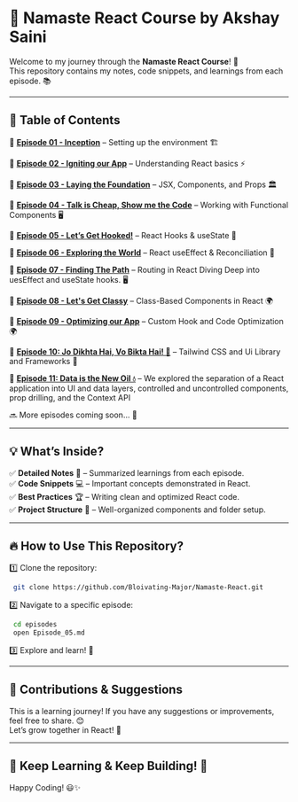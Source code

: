 # 🚀 Namaste React Course by Akshay Saini  

Welcome to my journey through the **Namaste React Course**! 🎉  
This repository contains my notes, code snippets, and learnings from each episode. 📚  

---

## 📖 Table of Contents  

📌 **[Episode 01 - Inception](./Episode%2001%20Inception/readme.md)** – Setting up the environment 🏗️  

📌 **[Episode 02 - Igniting our App](./Episode%2002%20Igniting%20Our%20App/readme.md)** – Understanding React basics ⚡  

📌 **[Episode 03 - Laying the Foundation](./Episode%2003%20Laying%20The%20Foundation/readme.md)** – JSX, Components, and Props 🏛️  

📌 **[Episode 04 - Talk is Cheap, Show me the Code](./Episode%2004%20Show%20me%20the%20Code/readme.md)** – Working with Functional Components 🖥️  

📌 **[Episode 05 - Let’s Get Hooked!](./Episode%2005%20Let's%20Get%20Hooked/Theory/Episode%2005%20-%20Theory.md)** – React Hooks & useState 🔗  

📌 **[Episode 06 - Exploring the World](./Episode%2006%20Exploring%20the%20World/Readme.md)** – React useEffect & Reconciliation 🔗  

📌 **[Episode 07 - Finding The Path](./Episode%2007%20Finding%20The%20Path/Readme.md)** – Routing in React Diving Deep into uesEffect and useState hooks. 🖥️

📌 **[Episode 08 - Let's Get Classy](./Episode%2008%20Let's%20Get%20Classy/Readme.md)** – Class-Based Components in React 🌍

📌 **[Episode 09 - Optimizing our App](./Episode%2009%20Optimizing%20our%20App/Readme.md)** – Custom Hook and Code Optimization 🌍

📌 **[Episode 10: Jo Dikhta Hai, Vo Bikta Hai! 🎨](./Episode%2010%20Jo%20Dikhta%20hai%20vo%20Bikta%20Hai/Readme.md)** – Tailwind CSS and Ui Library and Frameworks 🌟

📌 **[Episode 11: Data is the New Oil 💧](./Episode%2011%20Data%20is%20the%20New%20Oil/Readme.md)** – We explored the separation of a React application into UI and data layers, controlled and uncontrolled components, prop drilling, and the Context API

🔜 More episodes coming soon... 🚀  

---

## 💡 What’s Inside?  

✅ **Detailed Notes** 📝 – Summarized learnings from each episode.  
✅ **Code Snippets** 💻 – Important concepts demonstrated in React.  
✅ **Best Practices** 🏆 – Writing clean and optimized React code.  
✅ **Project Structure** 📂 – Well-organized components and folder setup.  

---

## 🔥 How to Use This Repository?  

1️⃣ Clone the repository:  
```sh
 git clone https://github.com/Bloivating-Major/Namaste-React.git
```

2️⃣ Navigate to a specific episode:  
```sh
 cd episodes
 open Episode_05.md
```

3️⃣ Explore and learn! 🚀  

---

## 🤝 Contributions & Suggestions  

This is a learning journey! If you have any suggestions or improvements, feel free to share. 😊  
Let’s grow together in React! 💪  

---

## 📌 Keep Learning & Keep Building! 🚀  

Happy Coding! 😃✨

